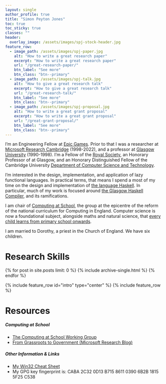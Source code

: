 ```yaml
---
layout: single
author_profile: true
title: "Simon Peyton Jones"
toc: true
toc_sticky: true
classes: ""
header:
  overlay_image: /assets/images/spj-stock-header.jpg
feature_row:
  - image_path: /assets/images/spj-paper.jpg
    alt: "How to write a great research paper"
    excerpt: "How to write a great research paper"
    url: "/great-research-paper/"
    btn_label: "See more"
    btn_class: "btn--primary"
  - image_path: /assets/images/spj-talk.jpg
    alt: "How to give a great research talk"
    excerpt: "How to give a great research talk"
    url: "/great-research-talk/"
    btn_label: "See more"
    btn_class: "btn--primary"
  - image_path: /assets/images/spj-proposal.jpg
    alt: "How to write a great grant proposal"
    excerpt: "How to write a great grant proposal"
    url: "/great-grant-proposal/"
    btn_label: "See more"
    btn_class: "btn--primary"
---
```


I’m an Engineering Fellow at [Epic Games](https://en.wikipedia.org/wiki/Epic_Games).  Prior to that I was a researcher at [Microsoft Research Cambridge](https://www.microsoft.com/en-us/research/lab/microsoft-research-cambridge/) (1998-2022), and a professor at [Glasgow University](http://www.dcs.gla.ac.uk/) (1990-1998).  I’m a Fellow of the [Royal Society](https://royalsociety.org/), an Honorary Professor of at Glasgow, and an Honorary Distinguished Fellow of the Cambridge University [Department of Computer Science and Technology](https://www.cst.cam.ac.uk/).

I’m interested in the design, implementation, and application of lazy functional languages. In practical terms, that means I spend a most of my time on the design and implementation of [the language Haskell](http://www.haskell.org/). In particular, much of my work is focused around [the Glasgow Haskell Compiler](http://haskell.org/ghc), and its ramifications.

I am chair of [Computing at School](http://www.computingatschool.org.uk/), the group at the epicentre of the reform of the national curriculum for Computing in England.  Computer science is now a foundational subject, alongside maths and natural science, that [every child learns from primary school onwards](https://www.computingatschool.org.uk/teaching-resources/2015/january/simon-peyton-joness-bookmarks).

I am married to Dorothy, a priest in the Church of England. We have six children.


# Research Skills

{% for post in site.posts limit: 0 %}
  {% include archive-single.html %}
{% endfor %}

{% include feature_row id="intro" type="center" %}
{% include feature_row %}  

# Resources

##### Computing at School
- [The Computing at School Working Group](https://www.computingatschool.org.uk/)
- [From Grassroots to Government (Microsoft Research Blog)](https://www.microsoft.com/en-us/research/blog/from-grassroots-to-government/)

##### Other Information & Links
- [My Win32 Cheat Sheet](https://www.microsoft.com/en-us/research/publication/win-32-cheat-sheet/)
- My GPG key fingerprint is: CABA 2C32 0D13 B715 8611 0390 6B2B 1815 5F25 C538

